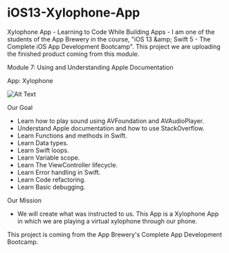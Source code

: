 # iOS13-Xylophone-App

Xylophone App - Learning to Code While Building Apps - I am one of the students of the App Brewery in the course, "iOS 13 &amp;amp; Swift 5 - The Complete iOS App Development Bootcamp". This project we are uploading the finished product coming from this module. 

Module 7: Using and Understanding Apple Documentation

App: Xylophone 

![Alt Text](https://media.giphy.com/media/LmwiNYtUo5JOAUXTTW/giphy.gif)



Our Goal
- Learn how to play sound using AVFoundation and AVAudioPlayer.
- Understand Apple documentation and how to use StackOverflow.
- Learn Functions and methods in Swift.
- Learn Data types.
- Learn Swift loops.
- Learn Variable scope.
- Learn The ViewController lifecycle.
- Learn Error handling in Swift.
- Learn Code refactoring.
- Learn Basic debugging.

Our Mission
- We will create what was instructed to us. This App is a Xylophone App in which we are playing a virtual xylophone through our phone.

This project is coming from the App Brewery's Complete App Development Bootcamp.
